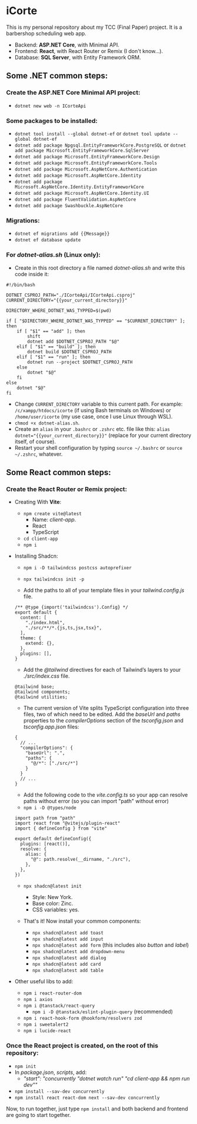 # iCorte

This is my personal repository about my TCC (Final Paper) project. It is a barbershop scheduling web app.
- Backend: **ASP.NET Core**, with Minimal API.
- Frontend: **React**, with React Router or Remix (I don't know...).
- Database: **SQL Server**, with Entity Framework ORM.

## Some .NET common steps:

### Create the ASP.NET Core Minimal API project:

- `dotnet new web -n ICorteApi`

### Some packages to be installed:
- `dotnet tool install --global dotnet-ef` or `dotnet tool update --global dotnet-ef`
- `dotnet add package Npgsql.EntityFrameworkCore.PostgreSQL` or `dotnet add package Microsoft.EntityFrameworkCore.SqlServer`
- `dotnet add package Microsoft.EntityFrameworkCore.Design`
- `dotnet add package Microsoft.EntityFrameworkCore.Tools`
- `dotnet add package Microsoft.AspNetCore.Authentication`
- `dotnet add package Microsoft.AspNetCore.Identity`
- `dotnet add package Microsoft.AspNetCore.Identity.EntityFrameworkCore`
- `dotnet add package Microsoft.AspNetCore.Identity.UI`
- `dotnet add package FluentValidation.AspNetCore`
- `dotnet add package Swashbuckle.AspNetCore`

### Migrations:
- `dotnet ef migrations add {{Message}}`
- `dotnet ef database update`

### For _dotnet-alias.sh_ (Linux only):
- Create in this root directory a file named _dotnet-alias.sh_ and write this code inside it:

```
#!/bin/bash

DOTNET_CSPROJ_PATH="./ICorteApi/ICorteApi.csproj"
CURRENT_DIRECTORY="{{your_current_directory}}"

DIRECTORY_WHERE_DOTNET_WAS_TYPPED=$(pwd)

if [ "$DIRECTORY_WHERE_DOTNET_WAS_TYPPED" == "$CURRENT_DIRECTORY" ]; then
    if [ "$1" == "add" ]; then
        shift
        dotnet add $DOTNET_CSPROJ_PATH "$@"
    elif [ "$1" == "build" ]; then
        dotnet build $DOTNET_CSPROJ_PATH
    elif [ "$1" == "run" ]; then
        dotnet run --project $DOTNET_CSPROJ_PATH
    else
        dotnet "$@"
    fi
else
    dotnet "$@"
fi
```

- Change `CURRENT_DIRECTORY` variable to this current path. For example: `/c/xampp/htdocs/icorte` (if using Bash terminals on Windows) or `/home/user/icorte` (my use case, once I use Linux through WSL).
- `chmod +x dotnet-alias.sh`.
- Create an `alias` in your `.bashrc` or `.zshrc` etc. file like this: `alias dotnet="{{your_current_directory}}"` (replace for your current directory itself, of course).
- Restart your shell configuration by typing `source ~/.bashrc` or `source ~/.zshrc`, whatever.

## Some React common steps:

### Create the React Router or Remix project:

- Creating With **Vite**:
  - `npm create vite@latest`
    - Name: _client-app_.
    - React
    - TypeScript
  - `cd client-app`
  - `npm i`

- Installing Shadcn:
  - `npm i -D tailwindcss postcss autoprefixer`
  - `npx tailwindcss init -p`

  - Add the paths to all of your template files in your _tailwind.config.js_ file.

  ```
  /** @type {import('tailwindcss').Config} */
  export default {
    content: [
      "./index.html",
      "./src/**/*.{js,ts,jsx,tsx}",
    ],
    theme: {
      extend: {},
    },
    plugins: [],
  }
  ```

  - Add the _@tailwind_ directives for each of Tailwind’s layers to your _./src/index.css_ file.

  ```
  @tailwind base;
  @tailwind components;
  @tailwind utilities;
  ```

  - The current version of Vite splits TypeScript configuration into three files, two of which need to be edited. Add the _baseUrl_ and _paths_ properties to the _compilerOptions_ section of the _tsconfig.json_ and _tsconfig.app.json_ files:

  ```
  {
    // ...
    "compilerOptions": {
      "baseUrl": ".",
      "paths": {
        "@/*": ["./src/*"]
      }
    }
    // ...
  }
  ```

  - Add the following code to the _vite.config.ts_ so your app can resolve paths without error (so you can import "path" without error)
  - `npm i -D @types/node`

  ```
  import path from "path"
  import react from "@vitejs/plugin-react"
  import { defineConfig } from "vite"
  
  export default defineConfig({
    plugins: [react()],
    resolve: {
      alias: {
        "@": path.resolve(__dirname, "./src"),
      },
    },
  })
  ```

  - `npx shadcn@latest init`
    - Style: New York.
    - Base color: Zinc.
    - CSS variables: yes.

  - That's it! Now install your common components:
    - `npx shadcn@latest add toast`
    - `npx shadcn@latest add input`
    - `npx shadcn@latest add form` (this includes also _button_ and _label_)
    - `npx shadcn@latest add dropdown-menu`
    - `npx shadcn@latest add dialog`
    - `npx shadcn@latest add card`
    - `npx shadcn@latest add table`

- Other useful libs to add:
  - `npm i react-router-dom`
  - `npm i axios`
  - `npm i @tanstack/react-query`
    - `npm i -D @tanstack/eslint-plugin-query` (recommended)
  - `npm i react-hook-form @hookform/resolvers zod`
  - `npm i sweetalert2`
  - `npm i lucide-react`
  
### Once the React project is created, on the root of this repository:
- `npm init`
- In _package.json_, _scripts_, add:
  - _"start": "concurrently \"dotnet watch run\" \"cd client-app && npm run dev\""_
- `npm install --sav-dev concurrently`
- `npm install react react-dom next --sav-dev concurrently`

Now, to run together, just type `npm install` and both backend and frontend are going to start together.
